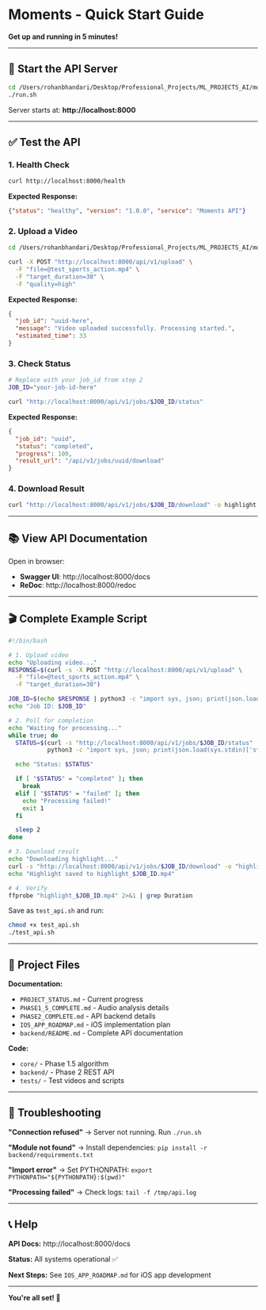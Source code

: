 # Moments - Quick Start Guide

**Get up and running in 5 minutes!**

---

## 🚀 Start the API Server

```bash
cd /Users/rohanbhandari/Desktop/Professional_Projects/ML_PROJECTS_AI/moments_app/backend
./run.sh
```

Server starts at: **http://localhost:8000**

---

## ✅ Test the API

### 1. Health Check

```bash
curl http://localhost:8000/health
```

**Expected Response:**
```json
{"status": "healthy", "version": "1.0.0", "service": "Moments API"}
```

### 2. Upload a Video

```bash
cd /Users/rohanbhandari/Desktop/Professional_Projects/ML_PROJECTS_AI/moments_app

curl -X POST "http://localhost:8000/api/v1/upload" \
  -F "file=@test_sports_action.mp4" \
  -F "target_duration=30" \
  -F "quality=high"
```

**Expected Response:**
```json
{
  "job_id": "uuid-here",
  "message": "Video uploaded successfully. Processing started.",
  "estimated_time": 33
}
```

### 3. Check Status

```bash
# Replace with your job_id from step 2
JOB_ID="your-job-id-here"

curl "http://localhost:8000/api/v1/jobs/$JOB_ID/status"
```

**Expected Response:**
```json
{
  "job_id": "uuid",
  "status": "completed",
  "progress": 100,
  "result_url": "/api/v1/jobs/uuid/download"
}
```

### 4. Download Result

```bash
curl "http://localhost:8000/api/v1/jobs/$JOB_ID/download" -o highlight.mp4
```

---

## 📚 View API Documentation

Open in browser:
- **Swagger UI**: http://localhost:8000/docs
- **ReDoc**: http://localhost:8000/redoc

---

## 🎬 Complete Example Script

```bash
#!/bin/bash

# 1. Upload video
echo "Uploading video..."
RESPONSE=$(curl -s -X POST "http://localhost:8000/api/v1/upload" \
  -F "file=@test_sports_action.mp4" \
  -F "target_duration=30")

JOB_ID=$(echo $RESPONSE | python3 -c "import sys, json; print(json.load(sys.stdin)['job_id'])")
echo "Job ID: $JOB_ID"

# 2. Poll for completion
echo "Waiting for processing..."
while true; do
  STATUS=$(curl -s "http://localhost:8000/api/v1/jobs/$JOB_ID/status" | \
           python3 -c "import sys, json; print(json.load(sys.stdin)['status'])")

  echo "Status: $STATUS"

  if [ "$STATUS" = "completed" ]; then
    break
  elif [ "$STATUS" = "failed" ]; then
    echo "Processing failed!"
    exit 1
  fi

  sleep 2
done

# 3. Download result
echo "Downloading highlight..."
curl -s "http://localhost:8000/api/v1/jobs/$JOB_ID/download" -o "highlight_$JOB_ID.mp4"
echo "Highlight saved to highlight_$JOB_ID.mp4"

# 4. Verify
ffprobe "highlight_$JOB_ID.mp4" 2>&1 | grep Duration
```

Save as `test_api.sh` and run:
```bash
chmod +x test_api.sh
./test_api.sh
```

---

## 📁 Project Files

**Documentation:**
- `PROJECT_STATUS.md` - Current progress
- `PHASE1_5_COMPLETE.md` - Audio analysis details
- `PHASE2_COMPLETE.md` - API backend details
- `IOS_APP_ROADMAP.md` - iOS implementation plan
- `backend/README.md` - Complete API documentation

**Code:**
- `core/` - Phase 1.5 algorithm
- `backend/` - Phase 2 REST API
- `tests/` - Test videos and scripts

---

## 🐛 Troubleshooting

**"Connection refused"**
→ Server not running. Run `./run.sh`

**"Module not found"**
→ Install dependencies: `pip install -r backend/requirements.txt`

**"Import error"**
→ Set PYTHONPATH: `export PYTHONPATH="${PYTHONPATH}:$(pwd)"`

**"Processing failed"**
→ Check logs: `tail -f /tmp/api.log`

---

## 📞 Help

**API Docs:** http://localhost:8000/docs

**Status:** All systems operational ✅

**Next Steps:** See `IOS_APP_ROADMAP.md` for iOS app development

---

**You're all set! 🎉**
